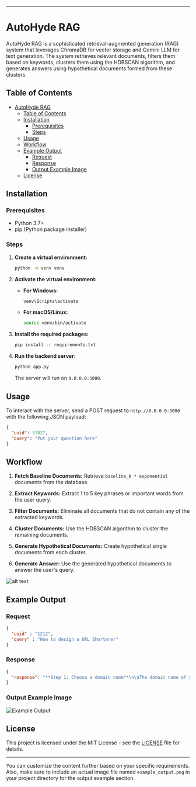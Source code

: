 
---

# AutoHyde RAG

AutoHyde RAG is a sophisticated retrieval-augmented generation (RAG) system that leverages ChromaDB for vector storage and Gemini LLM for text generation. The system retrieves relevant documents, filters them based on keywords, clusters them using the HDBSCAN algorithm, and generates answers using hypothetical documents formed from these clusters.

## Table of Contents
- [AutoHyde RAG](#autohyde-rag)
  - [Table of Contents](#table-of-contents)
  - [Installation](#installation)
    - [Prerequisites](#prerequisites)
    - [Steps](#steps)
  - [Usage](#usage)
  - [Workflow](#workflow)
  - [Example Output](#example-output)
    - [Request](#request)
    - [Response](#response)
    - [Output Example Image](#output-example-image)
  - [License](#license)

## Installation

### Prerequisites
- Python 3.7+
- pip (Python package installer)

### Steps

1. **Create a virtual environment:**
   ```sh
   python -m venv venv
   ```

2. **Activate the virtual environment:**
   - **For Windows:**
     ```sh
     venv\Scripts\activate
     ```
   - **For macOS/Linux:**
     ```sh
     source venv/bin/activate
     ```

3. **Install the required packages:**
   ```sh
   pip install -r requirements.txt
   ```

4. **Run the backend server:**
   ```sh
   python app.py
   ```

   The server will run on `0.0.0.0:5000`.

## Usage

To interact with the server, send a POST request to `http://0.0.0.0:5000` with the following JSON payload:

```json
{
  "uuid": 37827,
  "query": "Put your question here"
}
```

## Workflow

1. **Fetch Baseline Documents:**
   Retrieve `baseline_k * exponential` documents from the database.

2. **Extract Keywords:**
   Extract 1 to 5 key phrases or important words from the user query.

3. **Filter Documents:**
   Eliminate all documents that do not contain any of the extracted keywords.

4. **Cluster Documents:**
   Use the HDBSCAN algorithm to cluster the remaining documents.

5. **Generate Hypothetical Documents:**
   Create hypothetical single documents from each cluster.

6. **Generate Answer:**
   Use the generated hypothetical documents to answer the user's query.

![alt text](image-1.png)

## Example Output

### Request
```json
{
  "uuid" : "1212",
  "query" : "How to design a URL Shortener"
}
```

### Response
```json
{
  "response": "**Step 1: Choose a domain name**\n\nThe domain name of your URL shortening service should be short, easy to remember, and relevant to the service you are providing.\n\n**Step 2: Set up a web server**\n\nThe web server that hosts your URL shortening service should be reliable and able to handle a large number of requests.\n\n**Step 3: Create a database**\n\nThe database that stores the short URLs and their corresponding long URLs should be able to handle a large number of requests and should be able to scale as your service grows.\n\n**Step 4: Develop a short URL generation algorithm**\n\nThe short URL generation algorithm should be efficient and should generate short URLs that are easy to remember and type.\n\n**Step 5: Implement a tracking system**\n\nThe tracking system should track the number of clicks on each short URL. This information can be used to measure the effectiveness of your URL shortening service and to identify which links are most popular."
}
```

### Output Example Image
![Example Output](example_output.png)

## License

This project is licensed under the MIT License - see the [LICENSE](LICENSE) file for details.

---

You can customize the content further based on your specific requirements. Also, make sure to include an actual image file named `example_output.png` in your project directory for the output example section.